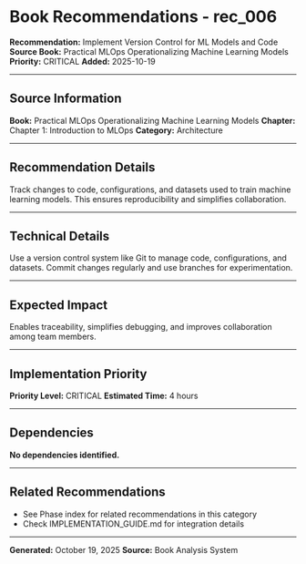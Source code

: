 # Book Recommendations - rec_006

**Recommendation:** Implement Version Control for ML Models and Code
**Source Book:** Practical MLOps  Operationalizing Machine Learning Models
**Priority:** CRITICAL
**Added:** 2025-10-19

---

## Source Information

**Book:** Practical MLOps  Operationalizing Machine Learning Models
**Chapter:** Chapter 1: Introduction to MLOps
**Category:** Architecture

---

## Recommendation Details

Track changes to code, configurations, and datasets used to train machine learning models. This ensures reproducibility and simplifies collaboration.

---

## Technical Details

Use a version control system like Git to manage code, configurations, and datasets. Commit changes regularly and use branches for experimentation.

---

## Expected Impact

Enables traceability, simplifies debugging, and improves collaboration among team members.

---

## Implementation Priority

**Priority Level:** CRITICAL
**Estimated Time:** 4 hours

---

## Dependencies

**No dependencies identified.**

---

## Related Recommendations

- See Phase index for related recommendations in this category
- Check IMPLEMENTATION_GUIDE.md for integration details

---

**Generated:** October 19, 2025
**Source:** Book Analysis System
